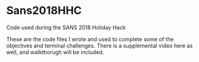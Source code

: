 # Sans2018HHC
Code used during the SANS 2018 Holiday Hack

These are the code files I wrote and used to complete some of the objectives and terminal challenges.
There is a supplemental video here as well, and walkthorugh will be included.
